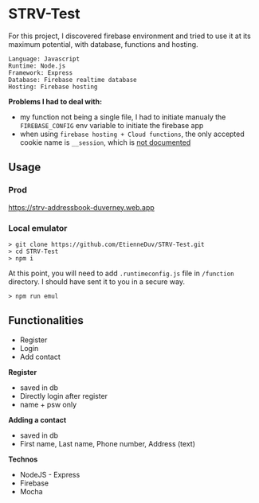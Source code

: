 # STRV-Test

For this project, I discovered firebase environment and tried to use it at its maximum potential, with database, functions and hosting. 

```
Language: Javascript
Runtime: Node.js
Framework: Express 
Database: Firebase realtime database
Hosting: Firebase hosting
```

**Problems I had to deal with:**

- my function not being a single file, I had to initiate manualy the `FIREBASE_CONFIG` env variable to initiate the firebase app
- when using `firebase hosting + Cloud functions`, the only accepted cookie name is `__session`, which is [not documented](https://stackoverflow.com/a/44935288/13566406) 

## Usage

### Prod

https://strv-addressbook-duverney.web.app

### Local emulator

```
> git clone https://github.com/EtienneDuv/STRV-Test.git 
> cd STRV-Test
> npm i
```

At this point, you will need to add `.runtimeconfig.js` file in `/function` directory.
I should have sent it to you in a secure way.

```
> npm run emul
```

## Functionalities

- Register
- Login 
- Add contact

**Register**

- saved in db
- Directly login after register
- name + psw only

**Adding a contact**

- saved in db
- First name, Last name, Phone number, Address (text)

**Technos**

- NodeJS - Express
- Firebase
- Mocha
